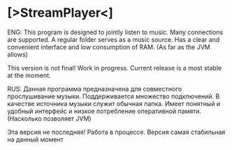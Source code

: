 # [>StreamPlayer<]

ENG:
This program is designed to jointly listen to music. Many connections are supported. A regular folder serves as a music source.
Has a clear and convenient interface and low consumption of RAM. (As far as the JVM allows)

This version is not final! Work in progress. Current release is a most stable at the moment.

RUS:
Данная программа предназначена для совместного прослушивание музыки. Поддерживается множество подключений. В качестве источника музыки служит обычная папка.
Имеет понятный и удобный интерфейс и низкое потребление оперативной памяти. (Насколько позволяет JVM)

Эта версия не последняя! Работа в процессе. Версия самая стабильная на данный момент
